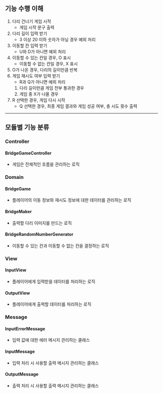 ## 기능 수행 이해
1. 다리 건너기 게임 시작
   - 게임 시작 문구 출력
2. 다리 길이 입력 받기
   - 3 이상 20 이하 숫자가 아닐 경우 예외 처리
3. 이동할 칸 입력 받기
   - U와 D가 아니면 예외 처리
4. 이동할 수 있는 칸일 경우, O 표시 
   - 이동할 수 없는 칸일 경우, X 표시
5. O가 나온 경우, 다리의 길이만큼 반복 
6. 게임 재시도 여부 입력 받기
   - R과 Q가 아니면 예외 처리
   1) 다리 길이만큼 게임 전부 통과한 경우
   2) 게임 중 X가 나올 경우
7. R 선택한 경우, 게임 다시 시작
   - Q 선택한 경우, 최종 게임 결과와 게임 성공 여부, 총 시도 횟수 출력

---
## 모듈별 기능 분류

### Controller
#### BridgeGameController
- 게임은 전체적인 흐름을 관리하는 로직

### Domain
#### BridgeGame
- 플레이어의 이동 정보와 재시도 정보에 대한 데이터를 관리하는 로직
#### BridgeMaker
- 출력할 다리 이미지를 만드는 로직
#### BridgeRandomNumberGenerator
- 이동할 수 있는 칸과 이동할 수 없는 칸을 결정하는 로직

### View
#### InputView
- 플레이어에게 입력받을 데이터를 처리하는 로직
#### OutputView
- 플레이어에게 출력할 데이터를 처리하는 로직

### Message
#### InputErrorMessage
- 입력 값에 대한 에러 메시지 관리하는 클래스
#### InputMessage
- 입력 처리 시 사용할 출력 메시지 관리하는 클래스
#### OutputMessage
- 출력 처리 시 사용할 출력 메시지 관리하는 클래스